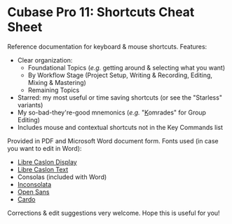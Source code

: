 # Cubase Pro 11: Shortcuts Cheat Sheet

Reference documentation for keyboard &amp; mouse shortcuts. Features:
- Clear organization:
  - Foundational Topics (*e.g.* getting around &amp; selecting what you want)
  - By Workflow Stage (Project Setup, Writing &amp; Recording, Editing, Mixing &amp; Mastering)
  - Remaining Topics
- Starred: my most useful or time saving shortcuts (or see the "Starless" variants)
- My so-bad-they're-good mnemonics (*e.g.* "<u>K</u>omrades" for Group Editing)
- Includes mouse and contextual shortcuts not in the Key Commands list

Provided in PDF and Microsoft Word document form. Fonts used (in case you want to edit in Word):
- [Libre Caslon Display](https://fonts.google.com/specimen/Libre+Caslon+Display)
- [Libre Caslon Text](https://fonts.google.com/specimen/Libre+Caslon+Text)
- Consolas (included with Word)
- [Inconsolata](https://fonts.google.com/specimen/Inconsolata)
- [Open Sans](https://fonts.google.com/specimen/Open+Sans)
- [Cardo](https://fonts.google.com/specimen/Cardo)

Corrections &amp; edit suggestions very welcome. Hope this is useful for you!
